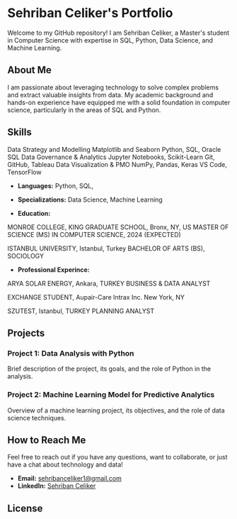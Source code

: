 # Sehriban Celiker's Portfolio

Welcome to my GitHub repository! I am Sehriban Celiker, a Master's student in Computer Science with expertise in SQL, Python, Data Science, and Machine Learning.

## About Me

I am passionate about leveraging technology to solve complex problems and extract valuable insights from data. My academic background and hands-on experience have equipped me with a solid foundation in computer science, particularly in the areas of SQL and Python.

## Skills

Data Strategy and Modelling	     Matplotlib and Seaborn	Python, SQL, Oracle SQL
Data Governance & Analytics	     Jupyter Notebooks, Scikit-Learn	Git, GitHub, Tableau
Data Visualization & PMO	     NumPy, Pandas, Keras	VS Code, TensorFlow
		


- **Languages:** Python, SQL,
  
- **Specializations:** Data Science, Machine Learning
  
- **Education:**
  
MONROE COLLEGE, KING GRADUATE SCHOOL, Bronx, NY, US
MASTER OF SCIENCE (MS) IN COMPUTER SCIENCE, 2024 (EXPECTED)

ISTANBUL UNIVERSITY, Istanbul, Turkey
BACHELOR OF ARTS (BS), SOCIOLOGY

- **Professional Experince:**
  
ARYA SOLAR ENERGY, Ankara, TURKEY 
BUSINESS & DATA ANALYST

EXCHANGE STUDENT, Aupair-Care Intrax Inc. New York, NY  

SZUTEST, Istanbul, TURKEY 
PLANNING ANALYST



## Projects

### Project 1: Data Analysis with Python

Brief description of the project, its goals, and the role of Python in the analysis.

### Project 2: Machine Learning Model for Predictive Analytics

Overview of a machine learning project, its objectives, and the role of data science techniques.

## How to Reach Me

Feel free to reach out if you have any questions, want to collaborate, or just have a chat about technology and data!

- **Email:** sehribanceliker1@gmail.com 
- **LinkedIn:** [Sehriban Celiker](https://www.linkedin.com/in/sehriban-celiker/)
  

## License





<!---
sehribanceliker/sehribanceliker is a ✨ special ✨ repository because its `README.md` (this file) appears on your GitHub profile.
You can click the Preview link to take a look at your changes.
--->
